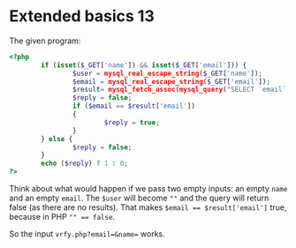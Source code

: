 # Extended basics 13

The given program: 

```php
<?php
        if (isset($_GET['name']) && isset($_GET['email'])) {
                $user = mysql_real_escape_string($_GET['name']);
                $email = mysql_real_escape_string($_GET['email']);
                $result= mysql_fetch_assoc(mysql_query("SELECT `email` FROM `members` WHERE name = '$user'"));
                $reply = false;
                if ($email == $result['email'])
                {
                        $reply = true;
                }
        } else {
                $reply = false;
        }
        echo ($reply) ? 1 : 0;
?>
```

Think about what would happen if we pass two empty inputs: an empty `name` and an empty `email`. The `$user` will become `""` and the query will return false (as there are no results). That makes `$email == $result['email']` true, because in PHP `"" == false`.

So the input `vrfy.php?email=&name=` works.